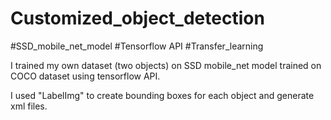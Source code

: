 # Customized_object_detection
#SSD_mobile_net_model     #Tensorflow API    #Transfer_learning

I trained my own dataset (two objects) on SSD mobile_net model trained on COCO dataset using tensorflow API.

I used "LabelImg" to create bounding boxes for each object and generate xml files.
